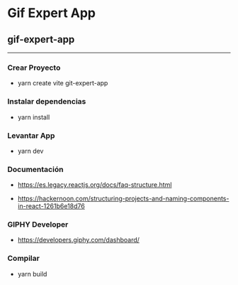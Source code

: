 # Gif Expert App

## gif-expert-app

-------------------------

### Crear Proyecto
* yarn create vite git-expert-app

### Instalar dependencias
* yarn install

### Levantar App
* yarn dev


### Documentación

* https://es.legacy.reactjs.org/docs/faq-structure.html

* https://hackernoon.com/structuring-projects-and-naming-components-in-react-1261b6e18d76

### GIPHY Developer 

* https://developers.giphy.com/dashboard/

### Compilar
* yarn build